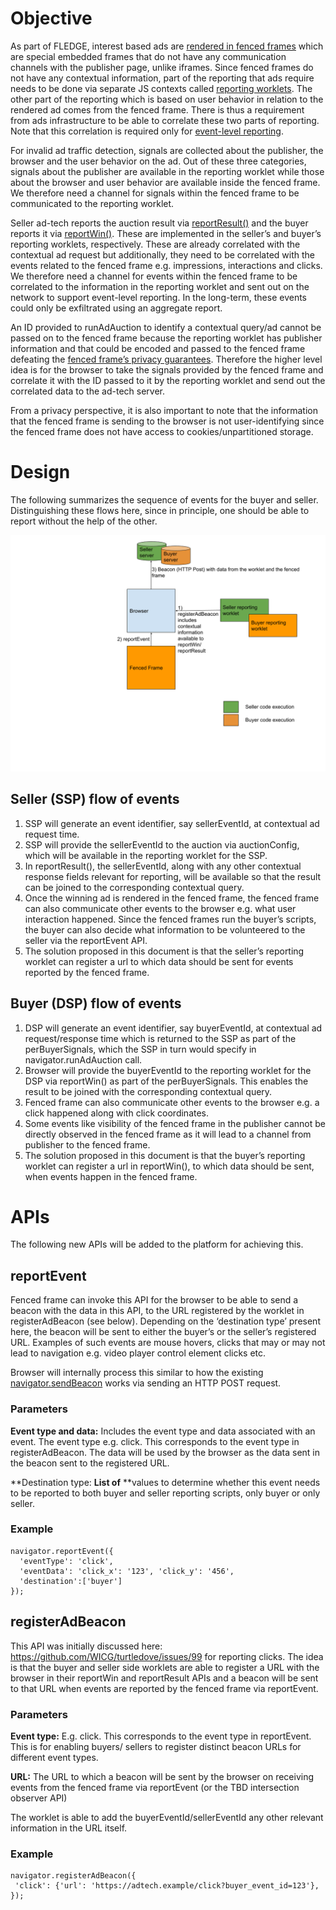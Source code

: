 # Objective
  
As part of FLEDGE, interest based ads are [rendered in fenced frames](https://github.com/WICG/turtledove/blob/main/FLEDGE.md#4-browsers-render-the-winning-ad) which are special embedded frames that do not have any communication channels with the publisher page, unlike iframes. Since fenced frames do not have any contextual information, part of the reporting that ads require needs to be done via separate JS contexts called [reporting worklets](https://github.com/WICG/turtledove/blob/main/FLEDGE.md#5-event-level-reporting-for-now). The other part of the reporting which is based on user behavior in relation to the rendered ad comes from the fenced frame. There is thus a requirement from ads infrastructure to be able to correlate these two parts of reporting. Note that this correlation is required only for [event-level reporting](https://github.com/WICG/turtledove/blob/main/FLEDGE.md#5-event-level-reporting-for-now).

For invalid ad traffic detection, signals are collected about the publisher, the browser and the user behavior on the ad. Out of these three categories, signals about the publisher are available in the reporting worklet while those about the browser and user behavior are available inside the fenced frame. We therefore need a channel for signals within the fenced frame to be communicated to the reporting worklet.

Seller ad-tech reports the auction result via [reportResult()](https://github.com/WICG/turtledove/blob/main/FLEDGE.md#51-seller-reporting-on-render) and the buyer reports it via [reportWin()](https://github.com/WICG/turtledove/blob/main/FLEDGE.md#52-buyer-reporting-on-render-and-ad-events). These are implemented in the seller’s and buyer’s reporting worklets, respectively. These are already correlated with the contextual ad request but additionally, they need to be correlated with the events related to the fenced frame e.g. impressions, interactions and clicks. We therefore need a channel for events within the fenced frame to be correlated to the information in the reporting worklet and sent out on the network to support event-level reporting. In the long-term, these events could only be exfiltrated using an aggregate report. 

An ID provided to runAdAuction to identify a contextual query/ad cannot be passed on to the fenced frame because the reporting worklet has publisher information and that could be encoded and passed to the fenced frame defeating the [fenced frame’s privacy guarantees](https://github.com/shivanigithub/fenced-frame#goals). Therefore the higher level idea is for the browser to take the signals provided by the fenced frame and correlate it with the ID passed to it by the reporting worklet and send out the correlated data to the ad-tech server.

From a privacy perspective, it is also important to note that the information that the fenced frame is sending to the browser is not user-identifying since the fenced frame does not have access to cookies/unpartitioned storage.


# Design

The following summarizes the sequence of events for the buyer and seller. Distinguishing these flows here, since in principle, one should be able to report without the help of the other.

![high level diagram](assets/fenced_frames_reporting.png)


## Seller (SSP) flow of events



1. SSP will generate an event identifier, say sellerEventId, at contextual ad request time.
2. SSP will provide the sellerEventId to the auction via auctionConfig, which will be available in the reporting worklet for the SSP.
3. In reportResult(), the sellerEventId, along with any other contextual response fields relevant for reporting, will be available so that the result can be joined to the corresponding contextual query.
4. Once the winning ad is rendered in the fenced frame, the fenced frame can also communicate other events to the browser e.g. what user interaction happened. Since the fenced frames run the buyer’s scripts, the buyer can also decide what information to be volunteered to the seller via the reportEvent API.
5. The solution proposed in this document is that the seller’s reporting worklet can register a url to which data should be sent for events reported by the fenced frame.

## Buyer (DSP) flow of events



1. DSP will generate an event identifier, say buyerEventId, at contextual ad request/response time which is returned to the SSP as part of the perBuyerSignals, which the SSP in turn would specify in navigator.runAdAuction call.
2. Browser will provide the buyerEventId to the reporting worklet for the DSP via reportWin() as part of the perBuyerSignals. This enables the result to be joined with the corresponding contextual query. 
3. Fenced frame can also communicate other events to the browser e.g. a click happened along with click coordinates. 
4. Some events like visibility of the fenced frame in the publisher cannot be directly observed in the fenced frame as it will lead to a channel from publisher to the fenced frame. 
5. The solution proposed in this document is that the buyer’s reporting worklet can register a url in reportWin(), to which data should be sent, when events happen in the fenced frame.


# APIs   

The following new APIs will be added to the platform for achieving this.


## reportEvent

Fenced frame can invoke this API for the browser to be able to send a beacon with the data in this API, to the URL registered by the worklet in registerAdBeacon (see below). Depending on the ‘destination type’ present here, the beacon will be sent to either the buyer’s or the seller’s registered URL. Examples of such events are mouse hovers, clicks that may or may not lead to navigation e.g. video player control element clicks etc.

Browser will internally process this similar to how the existing [navigator.sendBeacon](https://developer.mozilla.org/en-US/docs/Web/API/Navigator/sendBeacon) works via sending an HTTP POST request.


### Parameters

**Event type and data:** Includes the event type and data associated with an event. The event type e.g. click. This corresponds to the event type in registerAdBeacon. The data will be used by the browser as the data sent in the beacon sent to the registered URL.

**Destination type: **List of** **values to determine whether this event needs to be reported to both buyer and seller reporting scripts, only buyer or only seller.


### Example


```
navigator.reportEvent({
  'eventType': 'click',
  'eventData': 'click_x': '123', 'click_y': '456',
  'destination':['buyer']
});
```

## registerAdBeacon

This API was initially discussed here: https://github.com/WICG/turtledove/issues/99 for reporting clicks. The idea is that the buyer and seller side worklets are able to register a URL with the browser in their reportWin and reportResult APIs and a beacon will be sent to that URL when events are reported by the fenced frame via reportEvent.


### Parameters

**Event type:** E.g. click. This corresponds to the event type in reportEvent. This is for enabling buyers/ sellers to register distinct beacon URLs for different event types.

**URL:** The URL to which a beacon will be sent by the browser on receiving events from the fenced frame via reportEvent (or the TBD intersection observer API)

The worklet is able to add the buyerEventId/sellerEventId any other relevant information in the URL itself.


### Example


```
navigator.registerAdBeacon({
 'click': {'url': 'https://adtech.example/click?buyer_event_id=123'},
});
```


